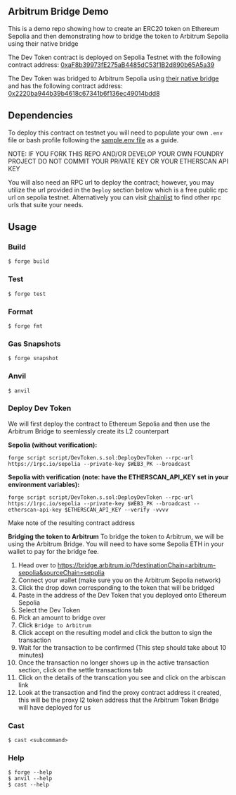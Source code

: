 ## Arbitrum Bridge Demo

This is a demo repo showing how to create an ERC20 token on Ethereum Sepolia and then demonstrating how to bridge the token to Arbitrum Sepolia using their native bridge

The Dev Token contract is deployed on Sepolia Testnet with the following contract address: [0xaF8b39973fE275aB4485dC53f1B2d890b65A5a39](https://sepolia.etherscan.io/address/0xaF8b39973fE275aB4485dC53f1B2d890b65A5a39)

The Dev Token was bridged to Arbitrum Sepolia using [their native bridge](https://bridge.arbitrum.io/?destinationChain=arbitrum-sepolia&sourceChain=sepolia) and has the following contract address: [0x2220ba944b39b4618c67341b6f136ec49014bdd8](https://sepolia.arbiscan.io/address/0x2220ba944b39b4618c67341b6f136ec49014bdd8)

## Dependencies

To deploy this contract on testnet you will need to populate your own `.env` file or bash profile following the [sample.env file](/sample.env) as a guide.

NOTE: IF YOU FORK THIS REPO AND/OR DEVELOP YOUR OWN FOUNDRY PROJECT DO NOT COMMIT YOUR PRiVATE KEY OR YOUR ETHERSCAN API KEY

You will also need an RPC url to deploy the contract; however, you may utilize the url provided in the `Deploy` section below which is a free public rpc url on sepolia testnet. Alternatively you can visit [chainlist](https://chainlist.org/) to find other rpc urls that suite your needs.

## Usage

### Build

```shell
$ forge build
```

### Test

```shell
$ forge test
```

### Format

```shell
$ forge fmt
```

### Gas Snapshots

```shell
$ forge snapshot
```

### Anvil

```shell
$ anvil
```

### Deploy Dev Token
We will first deploy the contract to Ethereum Sepolia and then use the Arbitrum Bridge to seemlessly create its L2 counterpart

**Sepolia (without verification):**

```shell
forge script script/DevToken.s.sol:DeployDevToken --rpc-url https://1rpc.io/sepolia --private-key $WEB3_PK --broadcast
```

**Sepolia with verification (note: have the ETHERSCAN_API_KEY set in your environment variables):**

```shell
forge script script/DevToken.s.sol:DeployDevToken --rpc-url https://1rpc.io/sepolia --private-key $WEB3_PK --broadcast --etherscan-api-key $ETHERSCAN_API_KEY --verify -vvvv
```

Make note of the resulting contract address

**Bridging the token to Arbitrum**
To bridge the token to Arbitrum, we will be using the Arbitrum Bridge. You will need to have some Sepolia ETH in your wallet to pay for the bridge fee.

1. Head over to https://bridge.arbitrum.io/?destinationChain=arbitrum-sepolia&sourceChain=sepolia
2. Connect your wallet (make sure you on the Arbitrum Sepolia network)
3. Click the drop down corresponding to the token that will be bridged
4. Paste in the address of the Dev Token that you deployed onto Ethereum Sepolia
5. Select the Dev Token
6. Pick an amount to bridge over
7. Click `Bridge to Arbitrum`
8. Click accept on the resulting model and click the button to sign the transaction
9. Wait for the transaction to be confirmed (This step should take about 10 minutes)
10. Once the transaction no longer shows up in the active transaction section, click on the settle transactions tab
11. Click on the details of the transcation you see and click on the arbiscan link
12. Look at the transaction and find the proxy contract address it created, this will be the proxy l2 token address that the Arbitrum Token Bridge will have deployed for us

### Cast

```shell
$ cast <subcommand>
```

### Help

```shell
$ forge --help
$ anvil --help
$ cast --help
```
